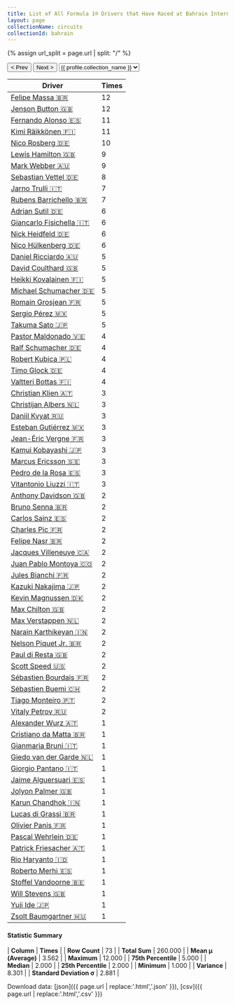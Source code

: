 ```yaml
---
title: List of All Formula 1® Drivers that Have Raced at Bahrain International Circuit
layout: page
collectionName: circuits
collectionId: bahrain
---
```


{% assign url_split = page.url | split: "/" %}
<div id="collection-navigation">
<button onclick="selector.options[selector.selectedIndex-1].value && (window.location = selector.options[selector.selectedIndex-1].value);">&lt; Prev</button>
<button onclick="selector.options[selector.selectedIndex+1].value && (window.location = selector.options[selector.selectedIndex+1].value);">Next &gt;</button>
<select id="selector" onchange="this.options[this.selectedIndex].value && (window.location = this.options[this.selectedIndex].value);">
  {% for collectionId in site.data[page.collectionName].refs %}
    {% if collectionId == page.collectionId %}
      {% assign selected = "selected" %}
    {% else %}
      {% assign selected = "" %}
    {% endif %}
    {% assign profile = site.data[page.collectionName][collectionId].profile %}
    <option value="/f1/{{ page.collectionName }}/{{ collectionId }}/{{ url_split[4] }}" {{ selected }}>{{ profile.collection_name }}</option>
  {% endfor %}
</select>
</div>

| Driver | Times |
|--|--|
| [Felipe Massa 🇧🇷](/f1/drivers/massa) | 12 |
| [Jenson Button 🇬🇧](/f1/drivers/button) | 12 |
| [Fernando Alonso 🇪🇸](/f1/drivers/alonso) | 11 |
| [Kimi Räikkönen 🇫🇮](/f1/drivers/raikkonen) | 11 |
| [Nico Rosberg 🇩🇪](/f1/drivers/rosberg) | 10 |
| [Lewis Hamilton 🇬🇧](/f1/drivers/hamilton) | 9 |
| [Mark Webber 🇦🇺](/f1/drivers/webber) | 9 |
| [Sebastian Vettel 🇩🇪](/f1/drivers/vettel) | 8 |
| [Jarno Trulli 🇮🇹](/f1/drivers/trulli) | 7 |
| [Rubens Barrichello 🇧🇷](/f1/drivers/barrichello) | 7 |
| [Adrian Sutil 🇩🇪](/f1/drivers/sutil) | 6 |
| [Giancarlo Fisichella 🇮🇹](/f1/drivers/fisichella) | 6 |
| [Nick Heidfeld 🇩🇪](/f1/drivers/heidfeld) | 6 |
| [Nico Hülkenberg 🇩🇪](/f1/drivers/hulkenberg) | 6 |
| [Daniel Ricciardo 🇦🇺](/f1/drivers/ricciardo) | 5 |
| [David Coulthard 🇬🇧](/f1/drivers/coulthard) | 5 |
| [Heikki Kovalainen 🇫🇮](/f1/drivers/kovalainen) | 5 |
| [Michael Schumacher 🇩🇪](/f1/drivers/michael_schumacher) | 5 |
| [Romain Grosjean 🇫🇷](/f1/drivers/grosjean) | 5 |
| [Sergio Pérez 🇲🇽](/f1/drivers/perez) | 5 |
| [Takuma Sato 🇯🇵](/f1/drivers/sato) | 5 |
| [Pastor Maldonado 🇻🇪](/f1/drivers/maldonado) | 4 |
| [Ralf Schumacher 🇩🇪](/f1/drivers/ralf_schumacher) | 4 |
| [Robert Kubica 🇵🇱](/f1/drivers/kubica) | 4 |
| [Timo Glock 🇩🇪](/f1/drivers/glock) | 4 |
| [Valtteri Bottas 🇫🇮](/f1/drivers/bottas) | 4 |
| [Christian Klien 🇦🇹](/f1/drivers/klien) | 3 |
| [Christijan Albers 🇳🇱](/f1/drivers/albers) | 3 |
| [Daniil Kvyat 🇷🇺](/f1/drivers/kvyat) | 3 |
| [Esteban Gutiérrez 🇲🇽](/f1/drivers/gutierrez) | 3 |
| [Jean-Éric Vergne 🇫🇷](/f1/drivers/vergne) | 3 |
| [Kamui Kobayashi 🇯🇵](/f1/drivers/kobayashi) | 3 |
| [Marcus Ericsson 🇸🇪](/f1/drivers/ericsson) | 3 |
| [Pedro de la Rosa 🇪🇸](/f1/drivers/rosa) | 3 |
| [Vitantonio Liuzzi 🇮🇹](/f1/drivers/liuzzi) | 3 |
| [Anthony Davidson 🇬🇧](/f1/drivers/davidson) | 2 |
| [Bruno Senna 🇧🇷](/f1/drivers/bruno_senna) | 2 |
| [Carlos Sainz 🇪🇸](/f1/drivers/sainz) | 2 |
| [Charles Pic 🇫🇷](/f1/drivers/pic) | 2 |
| [Felipe Nasr 🇧🇷](/f1/drivers/nasr) | 2 |
| [Jacques Villeneuve 🇨🇦](/f1/drivers/villeneuve) | 2 |
| [Juan Pablo Montoya 🇨🇴](/f1/drivers/montoya) | 2 |
| [Jules Bianchi 🇫🇷](/f1/drivers/jules_bianchi) | 2 |
| [Kazuki Nakajima 🇯🇵](/f1/drivers/nakajima) | 2 |
| [Kevin Magnussen 🇩🇰](/f1/drivers/kevin_magnussen) | 2 |
| [Max Chilton 🇬🇧](/f1/drivers/chilton) | 2 |
| [Max Verstappen 🇳🇱](/f1/drivers/max_verstappen) | 2 |
| [Narain Karthikeyan 🇮🇳](/f1/drivers/karthikeyan) | 2 |
| [Nelson Piquet Jr. 🇧🇷](/f1/drivers/piquet_jr) | 2 |
| [Paul di Resta 🇬🇧](/f1/drivers/resta) | 2 |
| [Scott Speed 🇺🇸](/f1/drivers/speed) | 2 |
| [Sébastien Bourdais 🇫🇷](/f1/drivers/bourdais) | 2 |
| [Sébastien Buemi 🇨🇭](/f1/drivers/buemi) | 2 |
| [Tiago Monteiro 🇵🇹](/f1/drivers/monteiro) | 2 |
| [Vitaly Petrov 🇷🇺](/f1/drivers/petrov) | 2 |
| [Alexander Wurz 🇦🇹](/f1/drivers/wurz) | 1 |
| [Cristiano da Matta 🇧🇷](/f1/drivers/matta) | 1 |
| [Gianmaria Bruni 🇮🇹](/f1/drivers/bruni) | 1 |
| [Giedo van der Garde 🇳🇱](/f1/drivers/garde) | 1 |
| [Giorgio Pantano 🇮🇹](/f1/drivers/pantano) | 1 |
| [Jaime Alguersuari 🇪🇸](/f1/drivers/alguersuari) | 1 |
| [Jolyon Palmer 🇬🇧](/f1/drivers/jolyon_palmer) | 1 |
| [Karun Chandhok 🇮🇳](/f1/drivers/chandhok) | 1 |
| [Lucas di Grassi 🇧🇷](/f1/drivers/grassi) | 1 |
| [Olivier Panis 🇫🇷](/f1/drivers/panis) | 1 |
| [Pascal Wehrlein 🇩🇪](/f1/drivers/wehrlein) | 1 |
| [Patrick Friesacher 🇦🇹](/f1/drivers/friesacher) | 1 |
| [Rio Haryanto 🇮🇩](/f1/drivers/haryanto) | 1 |
| [Roberto Merhi 🇪🇸](/f1/drivers/merhi) | 1 |
| [Stoffel Vandoorne 🇧🇪](/f1/drivers/vandoorne) | 1 |
| [Will Stevens 🇬🇧](/f1/drivers/stevens) | 1 |
| [Yuji Ide 🇯🇵](/f1/drivers/ide) | 1 |
| [Zsolt Baumgartner 🇭🇺](/f1/drivers/baumgartner) | 1 |

#### Statistic Summary

| **Column** | **Times** |
| **Row Count** | 73 |
| **Total Sum** | 260.000 |
| **Mean μ (Average)** | 3.562 |
| **Maximum** | 12.000 |
| **75th Percentile** | 5.000 |
| **Median** | 2.000 |
| **25th Percentile** | 2.000 |
| **Minimum** | 1.000 |
| **Variance** | 8.301 |
| **Standard Deviation σ** | 2.881 |

Download data: [json]({{ page.url | replace:'.html','.json' }}), [csv]({{ page.url | replace:'.html','.csv' }})
